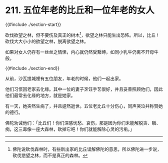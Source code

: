 # 211. 五位年老的比丘和一位年老的女人
{{#include ./section-start}}

砍伐欲望之林，但不要伤及真正的树木[^1]，欲望之林只能生出恐怖。所以，比丘！砍伐大大小小的欲望之林，脱离欲望之林。



如果对女人仍存有一丝丝之情愫，内心就仍然受繫缚，如同小乳牛仍离不开母牛般。

{{#include ./section-end}}

从前，沙瓦提城裡有五位朋友，年老的时候，他们一起出家。

他们习惯回老家去化缘。其中一位的妻子烹饪手艺很好，并且妥善照顾他们，因此他们最常去化缘的地方，就是她家。

有一天，她突然生病了，并且遽然逝世。五位老比丘十分伤心，同声哭泣并称赞她的德行。

佛陀劝诫他们：「比丘们！你们深感忧愁、哀伤，那是因为你们未能解脱贪、瞋、痴，这三毒像一座大森林，砍掉它吧！你们就能解除心灵的污垢。」


---



[^1]: 佛陀说砍伐森林时，有些新出家的比丘误解佛陀的意思，所以佛陀进一步说，砍伐慾望之林，而不是真正的森林。

